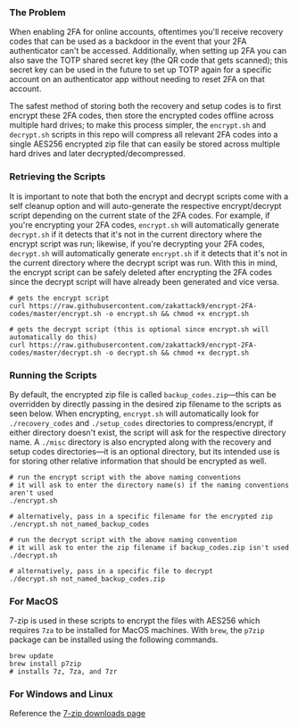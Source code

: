 ### The Problem
When enabling 2FA for online accounts, oftentimes you'll receive recovery codes that can be used as a backdoor in the event that your 2FA authenticator can't be accessed. Additionally, when setting up 2FA you can also save the TOTP shared secret key (the QR code that gets scanned); this secret key can be used in the future to set up TOTP again for a specific account on an authenticator app without needing to reset 2FA on that account. 

The safest method of storing both the recovery and setup codes is to first encrypt these 2FA codes, then store the encrypted codes offline across multiple hard drives; to make this process simpler, the `encrypt.sh` and `decrypt.sh` scripts in this repo will compress all relevant 2FA codes into a single AES256 encrypted zip file that can easily be stored across multiple hard drives and later decrypted/decompressed.

### Retrieving the Scripts
It is important to note that both the encrypt and decrypt scripts come with a self cleanup option and will auto-generate the respective encrypt/decrypt script depending on the current state of the 2FA codes. For example, if you're encrypting your 2FA codes, `encrypt.sh` will automatically generate `decrypt.sh` if it detects that it's not in the current directory where the encrypt script was run; likewise, if you're decrypting your 2FA codes, `decrypt.sh` will automatically generate `encrypt.sh` if it detects that it's not in the current directory where the decrypt script was run. With this in mind, the encrypt script can be safely deleted after encrypting the 2FA codes since the decrypt script will have already been generated and vice versa.

```shell
# gets the encrypt script
curl https://raw.githubusercontent.com/zakattack9/encrypt-2FA-codes/master/encrypt.sh -o encrypt.sh && chmod +x encrypt.sh

# gets the decrypt script (this is optional since encrypt.sh will automatically do this)
curl https://raw.githubusercontent.com/zakattack9/encrypt-2FA-codes/master/decrypt.sh -o decrypt.sh && chmod +x decrypt.sh
```

### Running the Scripts
By default, the encrypted zip file is called `backup_codes.zip`—this can be overridden by directly passing in the desired zip filename to the scripts as seen below. When encrypting, `encrypt.sh` will automatically look for `./recovery_codes` and `./setup_codes` directories to compress/encrypt, if either directory doesn't exist, the script will ask for the respective directory name. A `./misc` directory is also encrypted along with the recovery and setup codes directories—it is an optional directory, but its intended use is for storing other relative information that should be encrypted as well.

```shell
# run the encrypt script with the above naming conventions
# it will ask to enter the directory name(s) if the naming conventions aren't used
./encrypt.sh

# alternatively, pass in a specific filename for the encrypted zip
./encrypt.sh not_named_backup_codes

# run the decrypt script with the above naming convention
# it will ask to enter the zip filename if backup_codes.zip isn't used
./decrypt.sh

# alternatively, pass in a specific file to decrypt
./decrypt.sh not_named_backup_codes.zip
```

### For MacOS
7-zip is used in these scripts to encrypt the files with AES256 which requires `7za` to be installed for MacOS machines. With `brew`, the `p7zip` package can be installed using the following commands.
```shell
brew update
brew install p7zip
# installs 7z, 7za, and 7zr
```
### For Windows and Linux
Reference the [7-zip downloads page](https://www.7-zip.org/download.html)
